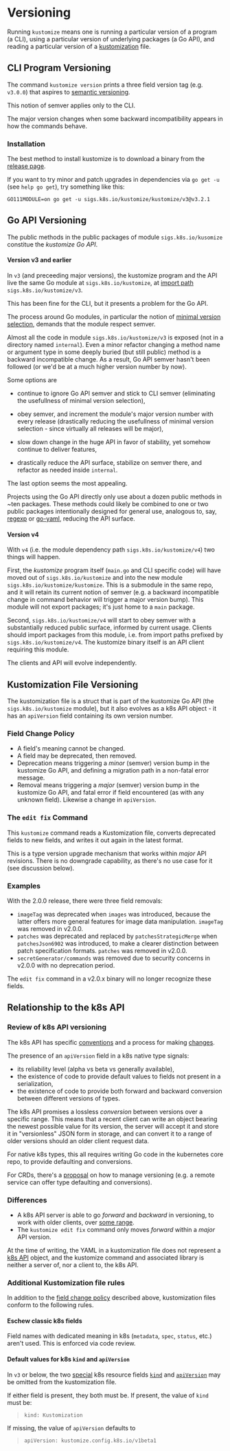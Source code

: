 # Versioning

Running `kustomize` means one is running a
particular version of a program (a CLI), using a
particular version of underlying packages (a Go
API), and reading a particular version of a
[kustomization] file.

## CLI Program Versioning

The command `kustomize version` prints a three
field version tag (e.g. `v3.0.0`) that aspires to
[semantic versioning].

This notion of semver applies only to the CLI.

The major version changes when some backward
incompatibility appears in how the commands
behave.


### Installation

The best method to install kustomize is to
download a binary from the [release page].

If you want to try minor and patch upgrades in
dependencies via `go get -u` (see `help go
get`), try something like this:

```
GO111MODULE=on go get -u sigs.k8s.io/kustomize/kustomize/v3@v3.2.1
```

## Go API Versioning

The public methods in the public packages
of module `sigs.k8s.io/kusomize` constitue
the _kustomize Go API_.

#### Version v3 and earlier


[import path]: https://github.com/golang/go/wiki/Modules#releasing-modules-v2-or-higher

In `v3` (and preceeding major versions), the
kustomize program and the API live the same Go
module at `sigs.k8s.io/kustomize`, at [import path]
`sigs.k8s.io/kustomize/v3`.

This has been fine for the CLI, but it presents a
problem for the Go API.

[minimal version selection]: https://research.swtch.com/vgo-mvs

The process around Go modules, in particular the
notion of [minimal version selection], demands
that the module respect semver.

Almost all the code in module
`sigs.k8s.io/kustomize/v3` is exposed (not in a
directory named `internal`).  Even a minor
refactor changing a method name or argument type
in some deeply buried (but still public) method is
a backward incompatible change.  As a result, Go
API semver hasn't been followed (or we'd be at a much
higher version number by now).

Some options are

- continue to ignore Go API semver and stick to
  CLI semver (eliminating the usefullness of
  minimal version selection),

- obey semver, and increment the module's major
  version number with every release (drastically
  reducing the usefullness of minimal version
  selection - since virtually all releases will
  be major),

- slow down change in the huge API in favor of
  stability, yet somehow continue to deliver
  features,

- drastically reduce the API surface, stabilize on
  semver there, and refactor as needed inside
  `internal`.

The last option seems the most appealing.

Projects using the Go API directly only use about
a dozen public methods in ~ten packages. These
methods could likely be combined to one or two
public packages intentionally designed for general
use, analogous to, say,
[regexp](https://golang.org/pkg/regexp) or
[go-yaml](https://github.com/go-yaml/yaml),
reducing the API surface.

#### Version v4

With `v4` (i.e. the module dependency path
`sigs.k8s.io/kustomize/v4`)
two things will happen.

First, the _kustomize_ program itself (`main.go`
and CLI specific code) will have moved out of
`sigs.k8s.io/kustomize` and into the new module
`sigs.k8s.io/kustomize/kustomize`.  This is a
submodule in the same repo, and it will retain its
current notion of semver (e.g. a backward
incompatible change in command behavior will
trigger a major version bump).  This module will
not export packages; it's just home to a `main`
package.

Second, `sigs.k8s.io/kustomize/v4` will start to
obey semver with a substantially reduced public
surface, informed by current usage.  Clients
should import packages from this module, i.e.
from import paths prefixed by
`sigs.k8s.io/kustomize/v4`.  The kustomize binary
itself is an API client requiring this module.

The clients and API will evolve independently.


## Kustomization File Versioning


The kustomization file is a struct that is part of
the kustomize Go API (the `sigs.k8s.io/kustomize`
module), but it also evolves as a k8s API object -
it has an `apiVersion` field containing its
own version number.

### Field Change Policy

- A field's meaning cannot be changed.
- A field may be deprecated, then removed.
- Deprecation means triggering a _minor_ (semver)
  version bump in the kustomize Go API, and
  defining a migration path in a non-fatal error
  message.
- Removal means triggering a _major_ (semver)
  version bump in the kustomize Go API, and fatal
  error if field encountered (as with any unknown
  field).  Likewise a change in `apiVersion`.

### The `edit fix` Command

This `kustomize` command reads a Kustomization
file, converts deprecated fields to new
fields, and writes it out again in the latest
format.

This is a type version upgrade mechanism that
works within _major_ API revisions.  There is no
downgrade capability, as there's no use case for
it (see discussion below).

### Examples

With the 2.0.0 release, there were three field
removals:

- `imageTag` was deprecated when `images` was
   introduced, because the latter offers more
   general features for image data manipulation.
   `imageTag` was removed in v2.0.0.
- `patches` was deprecated and replaced by
   `patchesStrategicMerge` when `patchesJson6902`
   was introduced, to make a clearer
   distinction between patch specification formats.
   `patches` was removed in v2.0.0.
- `secretGenerator/commands` was removed
   due to security concerns in v2.0.0
   with no deprecation period.

The `edit fix` command in a v2.0.x binary
will no longer recognize these fields.

## Relationship to the k8s API

### Review of k8s API versioning

The k8s API has specific [conventions] and a
process for making [changes].

The presence of an `apiVersion` field in a k8s
native type signals:

- its reliability level (alpha vs beta vs
  generally available),
- the existence of code to provide default values
  to fields not present in a serialization,
- the existence of code to provide both forward
  and backward conversion between different
  versions of types.

The k8s API promises a lossless _conversion_
between versions over a specific range.  This
means that a recent client can write an object
bearing the newest possible value for its version,
the server will accept it and store it in
"versionless" JSON form in storage, and can
convert it to a range of older versions should
an older client request data.

For native k8s types, this all requires writing Go
code in the kubernetes core repo, to provide
defaulting and conversions.

For CRDs, there's a [proposal] on how to manage
versioning (e.g. a remote service can offer type
defaulting and conversions).

### Differences

- A k8s API server is able to go _forward_ and
  _backward_ in versioning, to work with older
  clients, over [some range].
- The `kustomize edit fix` command only moves
  _forward_ within a _major_ API
  version.

At the time of writing, the YAML in a
kustomization file does not represent a [k8s API]
object, and the kustomize command and associated
library is neither a server of, nor a client to,
the k8s API.

### Additional Kustomization file rules

In addition to the [field change policy] described
above, kustomization files conform to
the following rules.

#### Eschew classic k8s fields

Field names with dedicated meaning in k8s
(`metadata`, `spec`, `status`, etc.)  aren't used.
This is enforced via code review.

#### Default values for k8s `kind` and `apiVersion`

In `v3` or below, the two [special] k8s
resource fields [`kind`] and [`apiVersion`] may
be omitted from the kustomization file.

If either field is present, they both must be.
If present, the value of `kind` must be:

> ```
> kind: Kustomization
> ```

If missing, the value of `apiVersion` defaults to

> ```
> apiVersion: kustomize.config.k8s.io/v1beta1
> ```

[field change policy]: #field-change-policy
[some range]: https://kubernetes.io/docs/reference/using-api/deprecation-policy
[proposal]: https://github.com/kubernetes/community/blob/master/contributors/design-proposals/api-machinery/customresources-versioning.md
[beta-level rules]: https://github.com/kubernetes/community/blob/master/contributors/devel/api_changes.md#alpha-beta-and-stable-versions
[changes]: https://github.com/kubernetes/community/blob/master/contributors/devel/sig-architecture/api_changes.md
[adapt]: https://github.com/kubernetes-sigs/kustomize/blob/master/pkg/types/kustomization.go#L166
[special]: https://github.com/kubernetes/community/blob/master/contributors/devel/sig-architecture/api-conventions.md#resources
[k8s API]: https://github.com/kubernetes/community/blob/master/contributors/devel/sig-architecture/api-conventions.md
[conventions]: https://github.com/kubernetes/community/blob/master/contributors/devel/sig-architecture/api-conventions.md
[release page]: https://github.com/kubernetes-sigs/kustomize/releases
[release process]: ../releasing/README.md
[kustomization]: glossary.md#kustomization
[`kind`]: https://github.com/kubernetes/community/blob/master/contributors/devel/sig-architecture/api-conventions.md#types-kinds
[`apiVersion`]: https://kubernetes.io/docs/concepts/overview/kubernetes-api/#api-versioning
[semantic versioning]: https://semver.org
